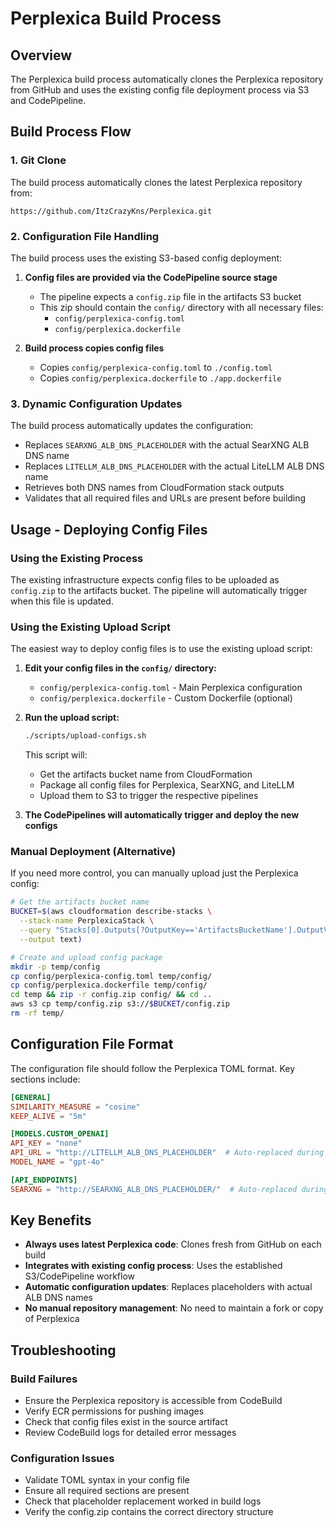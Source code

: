 # Perplexica Build Process

## Overview

The Perplexica build process automatically clones the Perplexica repository from GitHub and uses the existing config file deployment process via S3 and CodePipeline.

## Build Process Flow

### 1. Git Clone
The build process automatically clones the latest Perplexica repository from:
```
https://github.com/ItzCrazyKns/Perplexica.git
```

### 2. Configuration File Handling

The build process uses the existing S3-based config deployment:

1. **Config files are provided via the CodePipeline source stage**
   - The pipeline expects a `config.zip` file in the artifacts S3 bucket
   - This zip should contain the `config/` directory with all necessary files:
     - `config/perplexica-config.toml`
     - `config/perplexica.dockerfile`

2. **Build process copies config files**
   - Copies `config/perplexica-config.toml` to `./config.toml`
   - Copies `config/perplexica.dockerfile` to `./app.dockerfile`

### 3. Dynamic Configuration Updates

The build process automatically updates the configuration:
- Replaces `SEARXNG_ALB_DNS_PLACEHOLDER` with the actual SearXNG ALB DNS name
- Replaces `LITELLM_ALB_DNS_PLACEHOLDER` with the actual LiteLLM ALB DNS name
- Retrieves both DNS names from CloudFormation stack outputs
- Validates that all required files and URLs are present before building

## Usage - Deploying Config Files

### Using the Existing Process

The existing infrastructure expects config files to be uploaded as `config.zip` to the artifacts bucket. The pipeline will automatically trigger when this file is updated.

### Using the Existing Upload Script

The easiest way to deploy config files is to use the existing upload script:

1. **Edit your config files in the `config/` directory:**
   - `config/perplexica-config.toml` - Main Perplexica configuration
   - `config/perplexica.dockerfile` - Custom Dockerfile (optional)

2. **Run the upload script:**
   ```bash
   ./scripts/upload-configs.sh
   ```

   This script will:
   - Get the artifacts bucket name from CloudFormation
   - Package all config files for Perplexica, SearXNG, and LiteLLM
   - Upload them to S3 to trigger the respective pipelines

3. **The CodePipelines will automatically trigger and deploy the new configs**

### Manual Deployment (Alternative)

If you need more control, you can manually upload just the Perplexica config:

```bash
# Get the artifacts bucket name
BUCKET=$(aws cloudformation describe-stacks \
  --stack-name PerplexicaStack \
  --query "Stacks[0].Outputs[?OutputKey=='ArtifactsBucketName'].OutputValue" \
  --output text)

# Create and upload config package
mkdir -p temp/config
cp config/perplexica-config.toml temp/config/
cp config/perplexica.dockerfile temp/config/
cd temp && zip -r config.zip config/ && cd ..
aws s3 cp temp/config.zip s3://$BUCKET/config.zip
rm -rf temp/
```

## Configuration File Format

The configuration file should follow the Perplexica TOML format. Key sections include:

```toml
[GENERAL]
SIMILARITY_MEASURE = "cosine"
KEEP_ALIVE = "5m"

[MODELS.CUSTOM_OPENAI]
API_KEY = "none"
API_URL = "http://LITELLM_ALB_DNS_PLACEHOLDER"  # Auto-replaced during build
MODEL_NAME = "gpt-4o"

[API_ENDPOINTS]
SEARXNG = "http://SEARXNG_ALB_DNS_PLACEHOLDER/"  # Auto-replaced during build
```

## Key Benefits

- **Always uses latest Perplexica code**: Clones fresh from GitHub on each build
- **Integrates with existing config process**: Uses the established S3/CodePipeline workflow
- **Automatic configuration updates**: Replaces placeholders with actual ALB DNS names
- **No manual repository management**: No need to maintain a fork or copy of Perplexica

## Troubleshooting

### Build Failures
- Ensure the Perplexica repository is accessible from CodeBuild
- Verify ECR permissions for pushing images
- Check that config files exist in the source artifact
- Review CodeBuild logs for detailed error messages

### Configuration Issues
- Validate TOML syntax in your config file
- Ensure all required sections are present
- Check that placeholder replacement worked in build logs
- Verify the config.zip contains the correct directory structure
